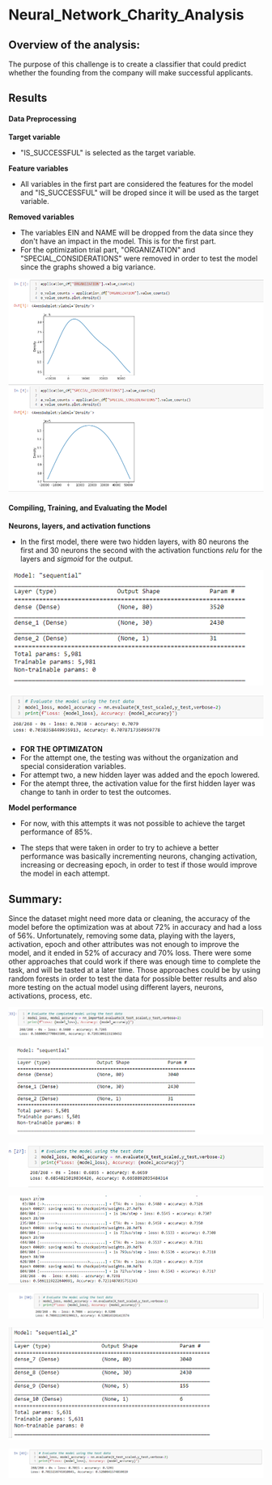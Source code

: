 # Neural_Network_Charity_Analysis

## Overview of the analysis: 
The purpose of this challenge is to create a classifier that could predict whether the founding from the company will make successful applicants.

## Results
#### Data Preprocessing
**Target variable**
- "IS_SUCCESSFUL" is selected as the target variable.

**Feature variables**
- All variables in the first part are considered the features for the model and "IS_SUCCESSFUL" will be droped since it will be used as the target variable.

**Removed variables**
- The variables EIN and NAME will be dropped from the data since they don't have an impact in the model. This is for the first part.
- For the optimization trial part, "ORGANIZATION" and "SPECIAL_CONSIDERATIONS" were removed in order to test the model since the graphs showed a big variance.

![04](https://github.com/LennethNova/Neural_Network_Charity_Analysis/blob/main/images/04.PNG)

#### Compiling, Training, and Evaluating the Model
**Neurons, layers, and activation functions**
- In the first model, there were two hidden layers, with 80 neurons the first and 30 neurons the second with the activation functions *relu* for the layers and *sigmoid* for the output.

![01](https://github.com/LennethNova/Neural_Network_Charity_Analysis/blob/main/images/01.PNG)

![02](https://github.com/LennethNova/Neural_Network_Charity_Analysis/blob/main/images/02.PNG)

- **FOR THE OPTIMIZATON**
- For the attempt one, the testing was without the organization and special consideration variables.
- For attempt two, a new hidden layer was added and the epoch lowered.
- For the atempt three, the activation value for the first hidden layer was change to tanh in order to test the outcomes.

**Model performance**
- For now, with this attempts it was not possible to achieve the target performance of 85%.

- The steps that were taken in order to try to achieve a better performance was basically incrementing neurons, changing activation, increasing or decreasing epoch, in order to test if those would improve the model in each attempt.

## Summary: 
Since the dataset might need more data or cleaning, the accuracy of the model before the optimization was at about 72% in accuracy and had a loss of 56%. Unfortunately, removing some data, playing with the layers, activation, epoch and other attributes was not enough to improve the model, and it ended in 52% of accuracy and 70% loss. There were some other approaches that could work if there was enough time to complete the task, and will be tasted at a later time. Those approaches could be by using random forests in order to test the data for possible better results and also more testing on the actual model using different layers, neurons, activations, process, etc.

![03](https://github.com/LennethNova/Neural_Network_Charity_Analysis/blob/main/images/03.PNG)

![05](https://github.com/LennethNova/Neural_Network_Charity_Analysis/blob/main/images/05.PNG)

![06](https://github.com/LennethNova/Neural_Network_Charity_Analysis/blob/main/images/06.PNG)

![07](https://github.com/LennethNova/Neural_Network_Charity_Analysis/blob/main/images/07.PNG)

![08](https://github.com/LennethNova/Neural_Network_Charity_Analysis/blob/main/images/08.PNG)

![09](https://github.com/LennethNova/Neural_Network_Charity_Analysis/blob/main/images/09.PNG)

![10](https://github.com/LennethNova/Neural_Network_Charity_Analysis/blob/main/images/10.PNG)
